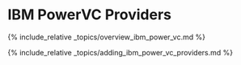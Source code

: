 ---
---

# IBM PowerVC Providers

{% include_relative _topics/overview_ibm_power_vc.md %}

{% include_relative _topics/adding_ibm_power_vc_providers.md %}
